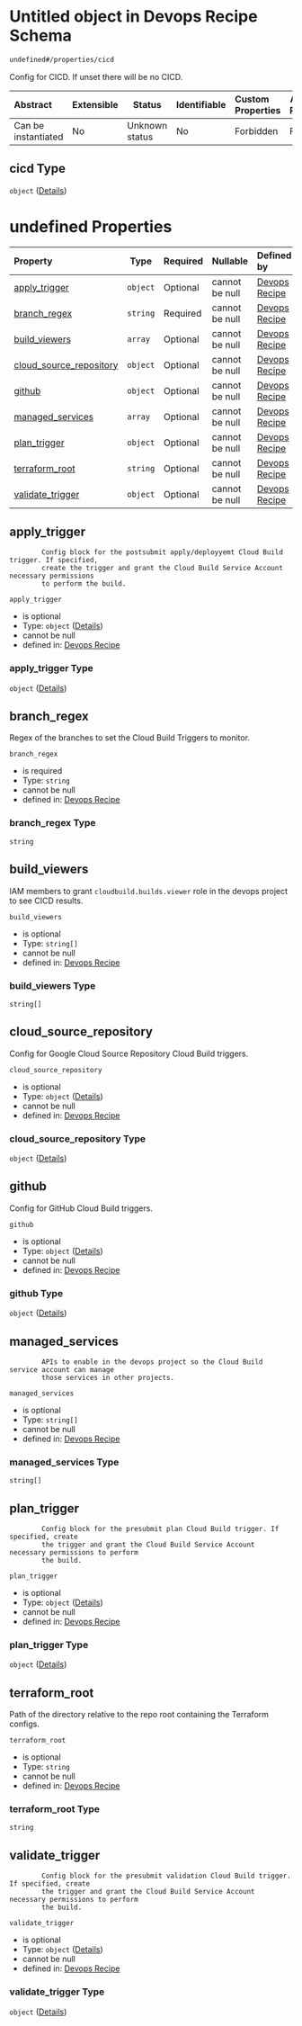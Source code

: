 # Untitled object in Devops Recipe Schema

```txt
undefined#/properties/cicd
```

Config for CICD. If unset there will be no CICD.


| Abstract            | Extensible | Status         | Identifiable | Custom Properties | Additional Properties | Access Restrictions | Defined In                                                                                                    |
| :------------------ | ---------- | -------------- | ------------ | :---------------- | --------------------- | ------------------- | ------------------------------------------------------------------------------------------------------------- |
| Can be instantiated | No         | Unknown status | No           | Forbidden         | Forbidden             | none                | [devops.schema.json\*](../../../../../../../../../../tmp/182028425/devops.schema.json "open original schema") |

## cicd Type

`object` ([Details](devops-properties-cicd.md))

# undefined Properties

| Property                                            | Type     | Required | Nullable       | Defined by                                                                                                                                    |
| :-------------------------------------------------- | -------- | -------- | -------------- | :-------------------------------------------------------------------------------------------------------------------------------------------- |
| [apply_trigger](#apply_trigger)                     | `object` | Optional | cannot be null | [Devops Recipe](devops-properties-cicd-properties-apply_trigger.md "undefined#/properties/cicd/properties/apply_trigger")                     |
| [branch_regex](#branch_regex)                       | `string` | Required | cannot be null | [Devops Recipe](devops-properties-cicd-properties-branch_regex.md "undefined#/properties/cicd/properties/branch_regex")                       |
| [build_viewers](#build_viewers)                     | `array`  | Optional | cannot be null | [Devops Recipe](devops-properties-cicd-properties-build_viewers.md "undefined#/properties/cicd/properties/build_viewers")                     |
| [cloud_source_repository](#cloud_source_repository) | `object` | Optional | cannot be null | [Devops Recipe](devops-properties-cicd-properties-cloud_source_repository.md "undefined#/properties/cicd/properties/cloud_source_repository") |
| [github](#github)                                   | `object` | Optional | cannot be null | [Devops Recipe](devops-properties-cicd-properties-github.md "undefined#/properties/cicd/properties/github")                                   |
| [managed_services](#managed_services)               | `array`  | Optional | cannot be null | [Devops Recipe](devops-properties-cicd-properties-managed_services.md "undefined#/properties/cicd/properties/managed_services")               |
| [plan_trigger](#plan_trigger)                       | `object` | Optional | cannot be null | [Devops Recipe](devops-properties-cicd-properties-plan_trigger.md "undefined#/properties/cicd/properties/plan_trigger")                       |
| [terraform_root](#terraform_root)                   | `string` | Optional | cannot be null | [Devops Recipe](devops-properties-cicd-properties-terraform_root.md "undefined#/properties/cicd/properties/terraform_root")                   |
| [validate_trigger](#validate_trigger)               | `object` | Optional | cannot be null | [Devops Recipe](devops-properties-cicd-properties-validate_trigger.md "undefined#/properties/cicd/properties/validate_trigger")               |

## apply_trigger

            Config block for the postsubmit apply/deployyemt Cloud Build trigger. If specified,
            create the trigger and grant the Cloud Build Service Account necessary permissions
            to perform the build.


`apply_trigger`

-   is optional
-   Type: `object` ([Details](devops-properties-cicd-properties-apply_trigger.md))
-   cannot be null
-   defined in: [Devops Recipe](devops-properties-cicd-properties-apply_trigger.md "undefined#/properties/cicd/properties/apply_trigger")

### apply_trigger Type

`object` ([Details](devops-properties-cicd-properties-apply_trigger.md))

## branch_regex

Regex of the branches to set the Cloud Build Triggers to monitor.


`branch_regex`

-   is required
-   Type: `string`
-   cannot be null
-   defined in: [Devops Recipe](devops-properties-cicd-properties-branch_regex.md "undefined#/properties/cicd/properties/branch_regex")

### branch_regex Type

`string`

## build_viewers

IAM members to grant `cloudbuild.builds.viewer` role in the devops project to see CICD results.


`build_viewers`

-   is optional
-   Type: `string[]`
-   cannot be null
-   defined in: [Devops Recipe](devops-properties-cicd-properties-build_viewers.md "undefined#/properties/cicd/properties/build_viewers")

### build_viewers Type

`string[]`

## cloud_source_repository

Config for Google Cloud Source Repository Cloud Build triggers.


`cloud_source_repository`

-   is optional
-   Type: `object` ([Details](devops-properties-cicd-properties-cloud_source_repository.md))
-   cannot be null
-   defined in: [Devops Recipe](devops-properties-cicd-properties-cloud_source_repository.md "undefined#/properties/cicd/properties/cloud_source_repository")

### cloud_source_repository Type

`object` ([Details](devops-properties-cicd-properties-cloud_source_repository.md))

## github

Config for GitHub Cloud Build triggers.


`github`

-   is optional
-   Type: `object` ([Details](devops-properties-cicd-properties-github.md))
-   cannot be null
-   defined in: [Devops Recipe](devops-properties-cicd-properties-github.md "undefined#/properties/cicd/properties/github")

### github Type

`object` ([Details](devops-properties-cicd-properties-github.md))

## managed_services

            APIs to enable in the devops project so the Cloud Build service account can manage
            those services in other projects.


`managed_services`

-   is optional
-   Type: `string[]`
-   cannot be null
-   defined in: [Devops Recipe](devops-properties-cicd-properties-managed_services.md "undefined#/properties/cicd/properties/managed_services")

### managed_services Type

`string[]`

## plan_trigger

            Config block for the presubmit plan Cloud Build trigger. If specified, create
            the trigger and grant the Cloud Build Service Account necessary permissions to perform
            the build.


`plan_trigger`

-   is optional
-   Type: `object` ([Details](devops-properties-cicd-properties-plan_trigger.md))
-   cannot be null
-   defined in: [Devops Recipe](devops-properties-cicd-properties-plan_trigger.md "undefined#/properties/cicd/properties/plan_trigger")

### plan_trigger Type

`object` ([Details](devops-properties-cicd-properties-plan_trigger.md))

## terraform_root

Path of the directory relative to the repo root containing the Terraform configs.


`terraform_root`

-   is optional
-   Type: `string`
-   cannot be null
-   defined in: [Devops Recipe](devops-properties-cicd-properties-terraform_root.md "undefined#/properties/cicd/properties/terraform_root")

### terraform_root Type

`string`

## validate_trigger

            Config block for the presubmit validation Cloud Build trigger. If specified, create
            the trigger and grant the Cloud Build Service Account necessary permissions to perform
            the build.


`validate_trigger`

-   is optional
-   Type: `object` ([Details](devops-properties-cicd-properties-validate_trigger.md))
-   cannot be null
-   defined in: [Devops Recipe](devops-properties-cicd-properties-validate_trigger.md "undefined#/properties/cicd/properties/validate_trigger")

### validate_trigger Type

`object` ([Details](devops-properties-cicd-properties-validate_trigger.md))
